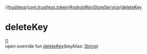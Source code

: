//[trustless](../../../index.md)/[com.trustless.token](../index.md)/[AndroidKeyStoreService](index.md)/[deleteKey](delete-key.md)

# deleteKey

[]\
open override fun [deleteKey](delete-key.md)(keyAlias: [String](https://kotlinlang.org/api/latest/jvm/stdlib/kotlin/-string/index.html))
